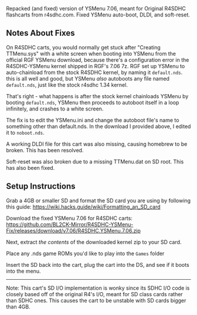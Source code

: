 Repacked (and fixed) version of YSMenu 7.06, meant for Original R4SDHC flashcarts from r4sdhc.com. Fixed YSMenu auto-boot, DLDI, and soft-reset.

## Notes About Fixes

On R4SDHC carts, you would normally get stuck after "Creating TTMenu.sys" with a white screen when booting into YSMenu from the official RGF YSMenu download, because there's a configuration error in the R4SDHC-YSMenu kernel shipped in RGF's 7.06 7z. RGF set up YSMenu to auto-chainload from the stock R4SDHC kernel, by naming it `default.nds`. this is all well and good, but YSMenu *also* autoboots any file named `default.nds`, just like the stock r4sdhc 1.34 kernel.

That's right - what happens is after the stock kernel chainloads YSMenu by booting `default.nds`, YSMenu then proceeds to autoboot itself in a loop infinitely, and crashes to a white screen.

The fix is to edit the YSMenu.ini and change the autoboot file's name to something other than default.nds. In the download I provided above, I edited it to `noboot.nds`.

A working DLDI file for this cart was also missing, causing homebrew to be broken. This has been resolved.

Soft-reset was also broken due to a missing TTMenu.dat on SD root. This has also been fixed.

## Setup Instructions

Grab a 4GB or smaller SD and format the SD card you are using by following this guide: https://wiki.hacks.guide/wiki/Formatting_an_SD_card

Download the fixed YSMenu 7.06 for R4SDHC carts: https://github.com/BL2CK-Mirror/R4SDHC-YSMenu-Fix/releases/download/v7.06/R4SDHC.YSMenu.7.06.zip

Next, extract *the contents* of the downloaded kernel zip to your SD card.

Place any .nds game ROMs you'd like to play into the `Games` folder

Insert the SD back into the cart, plug the cart into the DS, and see if it boots into the menu.

---

Note: This cart's SD I/O implementation is wonky since its SDHC I/O code is closely based off of the original R4's I/O, meant for SD class cards rather than SDHC ones. This causes the cart to be unstable with SD cards bigger than 4GB.
